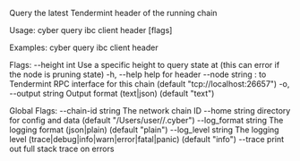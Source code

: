 Query the latest Tendermint header of the running chain

Usage:
  cyber query ibc client header [flags]

Examples:
cyber query ibc client  header

Flags:
      --height int      Use a specific height to query state at (this can error if the node is pruning state)
  -h, --help            help for header
      --node string     <host>:<port> to Tendermint RPC interface for this chain (default "tcp://localhost:26657")
  -o, --output string   Output format (text|json) (default "text")

Global Flags:
      --chain-id string     The network chain ID
      --home string         directory for config and data (default "/Users/user//.cyber")
      --log_format string   The logging format (json|plain) (default "plain")
      --log_level string    The logging level (trace|debug|info|warn|error|fatal|panic) (default "info")
      --trace               print out full stack trace on errors
